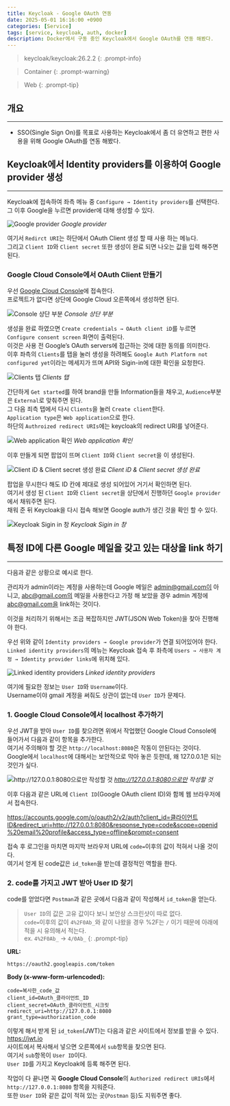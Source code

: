 ```yaml
---
title: Keycloak - Google OAuth 연동
date: 2025-05-01 16:16:00 +0900
categories: [Service]
tags: [service, keycloak, auth, docker]
description: Docker에서 구동 중인 Keycloak에서 Google OAuth를 연동 해봤다.
---
```


>keycloak/keycloak:26.2.2
{: .prompt-info}

>Container
{: .prompt-warning}

>Web
{: .prompt-tip}

## 개요
---

* SSO(Single Sign On)를 목표로 사용하는 Keycloak에서 좀 더 유연하고 편한 사용을 위해 Google OAuth를 연동 해봤다.

## Keycloak에서 Identity providers를 이용하여 Google provider 생성
---

Keycloak에 접속하여 좌측 메뉴 중 `Configure → Identity providers`를 선택한다.  
그 이후 Google을 누르면 provider에 대해 생성할 수 있다.

![Google provider](/assets/img/post/service/2025-05-01-keycloak-integrate_google_oauth/1.png)
_Google provider_

여기서 `Redirct URI`는 하단에서 OAuth Client 생성 할 때 사용 하는 메뉴다.  
그리고 `Client ID`와 `Client secret` 또한 생성이 완료 되면 나오는 값을 입력 해주면 된다.

### Google Cloud Console에서 OAuth Client 만들기

우선 [Google Cloud Console](https://console.cloud.google.com/apis/credentials)에 접속한다.  
프로젝트가 없다면 상단에 Google Cloud 오른쪽에서 생성하면 된다.

![Console 상단 부분](/assets/img/post/service/2025-05-01-keycloak-integrate_google_oauth/2.png)
_Console 상단 부분_

생성을 완료 하였으면 `Create credentials → OAuth client iD`를 누르면 `Configure consent screen` 화면이 출력된다.  
이것은 사용 전 Google’s OAuth servers에 접근하는 것에 대한 동의를 의미한다.  
이후 좌측의 `Clients`를 탭을 눌러 생성을 하려해도 `Google Auth Platform not configured yet`이라는 메세지가 뜨며 API와 Sigin-in에 대한 확인을 요청한다.

![Clients 탭](/assets/img/post/service/2025-05-01-keycloak-integrate_google_oauth/3.png)
_Clients 탭_

간단하게 `Get started`를 하여 brand을 만들 Information들을 채우고, `Audience`부분은 `External`로 맞춰주면 된다.  
그 다음 죄측 탭에서 다시 `Clients`을 눌러 `Create client`한다.  
`Application type`은 `Web application`으로 한다.  
하단의 `Authroized redirect URIs`에는 keycloak의 redirect URI를 넣어준다.

![Web application 확인](/assets/img/post/service/2025-05-01-keycloak-integrate_google_oauth/4.png)
_Web application 확인_

이후 만들게 되면 팝업이 뜨며 `Client ID`와 `Client secret`을 이 생성된다.

![Client iD & Client secret 생성 완료](/assets/img/post/service/2025-05-01-keycloak-integrate_google_oauth/5.png)
_Client iD & Client secret 생성 완료_

팝업을 무시한다 해도 ID 칸에 제대로 생성 되어있어 거기서 확인하면 된다.  
여기서 생성 된 `Client ID`와 `Client secret`을 상단에서 진행하던 `Google provider`에서 채워주면 된다.  
채워 준 뒤 Keycloak을 다시 접속 해보면 Google auth가 생긴 것을 확인 할 수 있다.

![Keycloak Sigin in 창](/assets/img/post/service/2025-05-01-keycloak-integrate_google_oauth/6.png)
_Keycloak Sigin in 창_

## 특정 ID에 다른 Google 메일을 갖고 있는 대상을 link 하기
---

다음과 같은 상황으로 예시로 한다.

관리자가 admin이라는 계정을 사용하는데 Google 메일은 admin@gmail.com이 아니고, abc@gmail.com의 메일을 사용한다고 가정 해 보았을 경우 admin 계정에 abc@gmail.com을 link하는 것이다.

이것을 처리하기 위해서는 조금 복잡하지만 JWT(JSON Web Token)을 찾아 진행해야 한다.

우선 위와 같이 `Identity providers → Google provider`가 연결 되어있어야 한다.  
`Linked identity providers`의 메뉴는 Keycloak 접속 후 좌측에 `Users → 사용자 계정 → Identity provider links`에 위치해 있다.

![Linked identity providers](/assets/img/post/service/2025-05-01-keycloak-integrate_google_oauth/7.png)
_Linked identity providers_

여기에 필요한 정보는 `User ID`와 `Username`이다.  
Username이야 gmail 계정을 써줘도 상관이 없는데 `User ID`가 문제다.

### 1. Google Cloud Console에서 localhost 추가하기

우선 JWT을 받아 `User ID`를 찾으려면 위에서 작업했던 Google Cloud Console에 들어가서 다음과 같이 항목을 추가한다.  
여기서 주의해야 할 것은 `http://localhost:8080`은 작동이 안된다는 것이다.  
Google에서 `localhost`에 대해서는 보안적으로 막아 놓은 듯한데, 왜 127.0.0.1은 되는 것인가 싶다.

![http://127.0.0.1:8080으로만 작성할 것](/assets/img/post/service/2025-05-01-keycloak-integrate_google_oauth/8.png)
_http://127.0.0.1:8080으로만 작성할 것_

이후 다음과 같은 URL에 `Client ID`(Google OAuth client ID)와 함께 웹 브라우저에서 접속한다.

<https://accounts.google.com/o/oauth2/v2/auth?client_id=클라이언트ID&redirect_uri=http://127.0.0.1:8080&response_type=code&scope=openid%20email%20profile&access_type=offline&prompt=consent>

접속 후 로그인을 마치면 마지막 브라우저 URL에 `code=`이후의 값이 적혀서 나올 것이다.  
여기서 얻게 된 code값은 `id_token`을 받는데 결정적인 역할을 한다.

### 2. code를 가지고 JWT 받아 User ID 찾기

code를 얻었다면 `Postman`과 같은 곳에서 다음과 같이 작성해서 `id_token`을 얻는다.

>`User ID`의 값은 고유 값이다 보니 보안상 스크린샷이 따로 없다.  
`code=`이후의 값이 `4%2F0Ab_`와 같이 나왔을 경우 %2F는 `/` 이기 때문에 아래에 적을 시 유의해서 적는다.  
ex. `4%2F0Ab_` → `4/0Ab_`
{: .prompt-tip}

**URL:**

```plaintext
https://oauth2.googleapis.com/token
```

**Body (x-www-form-urlencoded):**

```plaintext
code=복사한_code_값
client_id=OAuth_클라이언트_ID
client_secret=OAuth_클라이언트_시크릿
redirect_uri=http://127.0.0.1:8080
grant_type=authorization_code
```

이렇게 해서 받게 된 `id_token`(JWT)는 다음과 같은 사이트에서 정보를 받을 수 있다.  
<https://jwt.io>  
사이트에서 복사해서 넣으면 오른쪽에서 `sub`항목을 찾으면 된다.  
여기서 `sub`항목이 `User ID`이다.  
`User ID`를 가지고 Keycloak에 등록 해주면 된다.

작업이 다 끝나면 꼭 **Google Cloud Console**의 `Authorized redirect URIs`에서 `http://127.0.0.1:8080` 항목을 지워준다.  
또한 `User ID`와 같은 값이 적혀 있는 곳(`Postman` 등)도 지워주면 좋다.